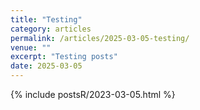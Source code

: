 ```yaml
---
title: "Testing"
category: articles
permalink: /articles/2025-03-05-testing/
venue: ""
excerpt: "Testing posts"
date: 2025-03-05
---
```


<html>{% include postsR/2023-03-05.html %}</html>

